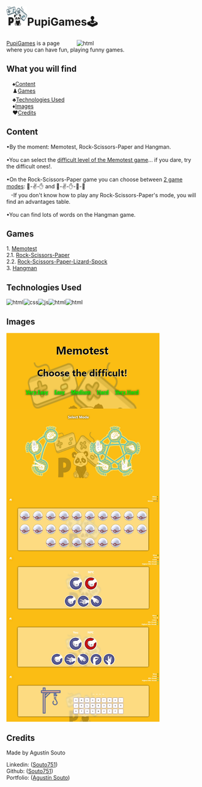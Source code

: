 # <img src="https://github.com/Souto751/pupiGames/blob/main/src/logo.png?raw=true" height="50px" />PupiGames:joystick:

<img src="https://github.com/Souto751/portfolio-react/blob/main/src/images/pupiGames.jpg?raw=true" alt="html" width="320px" align="right" />
<a href="https://pupigames-af7d0.web.app/" target="_blank" rel="noreferrer">PupiGames</a> is a page where you can have fun, playing funny games. <br />

## What you will find

&nbsp;&nbsp;&nbsp;&nbsp;♠<a href="#content">Content</a><br/>
&nbsp;&nbsp;&nbsp;&nbsp;:chess_pawn:<a href="#games">Games</a><br/>
&nbsp;&nbsp;&nbsp;&nbsp;♣<a href="#tech">Technologies Used</a><br/>
&nbsp;&nbsp;&nbsp;&nbsp;♦<a href="#images">Images</a><br/>
&nbsp;&nbsp;&nbsp;&nbsp;♥<a href="#credits">Credits</a><br/>

<div id="content"></div>

## Content

•By the moment: Memotest, Rock-Scissors-Paper and Hangman.<br/><br/>
•You can select the <a href="#one">difficult level of the Memotest game</a>... if you dare, try the difficult ones!.<br/><br/>
•On the Rock-Scissors-Paper game you can choose between <a href="two">2 game modes</a>: :facepunch:-:v:-:hand: and :facepunch:-:v:-:hand:-:lizard:-:vulcan_salute:<br/>
&nbsp;&nbsp;&nbsp;-If you don't know how to play any Rock-Scissors-Paper's mode, you will find an advantages table.<br/><br/>
•You can find lots of words on the Hangman game.

<div id="games"></div>

## Games

1.&nbsp;<a href="#memo">Memotest</a><br/>
2.1.&nbsp;<a href="#rps">Rock-Scissors-Paper</a><br/>
2.2.&nbsp;<a href="#rpsls">Rock-Scissors-Paper-Lizard-Spock</a><br/>
3.&nbsp;<a href="#hangman">Hangman</a><br/>

<div id="tech"></div>

## Technologies Used

<img src="https://icon-icons.com/icons2/2107/PNG/32/file_type_html_icon_130541.png" alt="html" align="left" />
<img src="https://icon-icons.com/icons2/2107/PNG/32/file_type_css_icon_130661.png" alt="css" align="left" />
<img src="https://icon-icons.com/icons2/2108/PNG/32/javascript_icon_130900.png" alt="js" align="left" />
<img src="https://icon-icons.com/icons2/2415/PNG/32/react_original_logo_icon_146374.png" alt="html" align="left" />
<img src="https://icon-icons.com/icons2/691/PNG/32/google_firebase_icon-icons.com_61475.png" alt="html" align="left" /><br/>

<div id="images"></div>

## Images

<img id="one" src="https://github.com/Souto751/project-imgs/blob/main/memodiff.png?raw=true" alt="html" align="center" width="400px" />

<img id="two" src="https://github.com/Souto751/project-imgs/blob/main/rpsmode.jpg?raw=true" alt="html" align="center" width="400px" />

<img id="memo" src="https://github.com/Souto751/project-imgs/blob/main/memogame.jpg?raw=true" alt="html" align="center" width="400px" />

<img id="rps" src="https://github.com/Souto751/project-imgs/blob/main/rpsgame.jpg?raw=true" alt="html" align="center" width="400px" />

<img id="rpsls" src="https://github.com/Souto751/project-imgs/blob/main/rpslsgame.jpg?raw=true" alt="html" align="center" width="400px" />

<img id="hangman" src="https://github.com/Souto751/project-imgs/blob/main/hangame.jpg?raw=true" alt="html" align="center" width="400px" />

<div id="credits"></div>

## Credits

Made by Agustín Souto

Linkedin: (<a href="https://www.linkedin.com/in/souto751/">Souto751</a>)<br/>
Github: (<a href="https://github.com/Souto751">Souto751</a>)<br/>
Portfolio: (<a href="https://souto751.github.io/old-portfolio/">Agustín Souto</a>)<br/>
